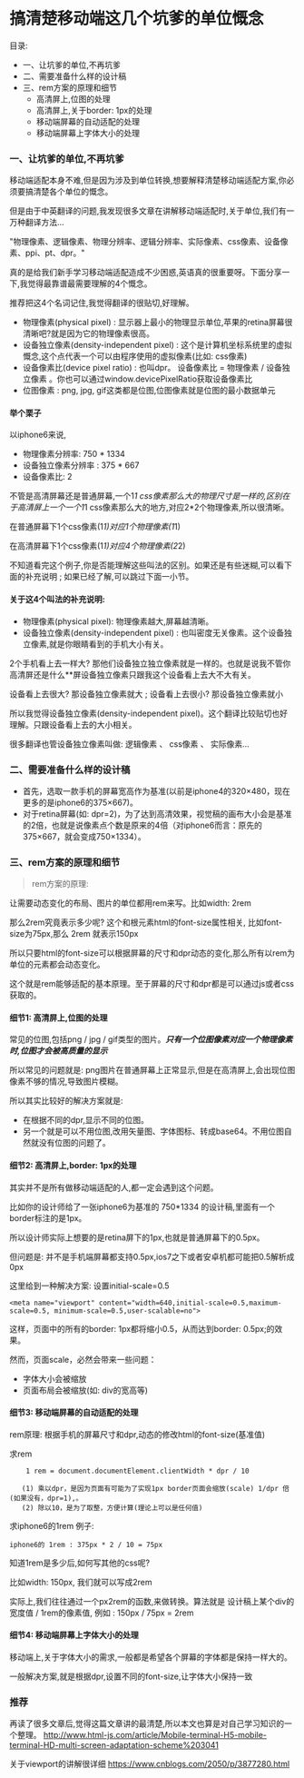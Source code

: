 # 搞清楚移动端这几个坑爹的单位慨念

目录:

- 一、让坑爹的单位,不再坑爹
- 二、需要准备什么样的设计稿
- 三、rem方案的原理和细节
    + 高清屏上,位图的处理
    + 高清屏上,关于border: 1px的处理 
    + 移动端屏幕的自动适配的处理
    + 移动端屏幕上字体大小的处理

### 一、让坑爹的单位,不再坑爹

移动端适配本身不难,但是因为涉及到单位转换,想要解释清楚移动端适配方案,你必须要搞清楚各个单位的慨念。

但是由于中英翻译的问题,我发现很多文章在讲解移动端适配时,关于单位,我们有一万种翻译方法...

"物理像素、逻辑像素、物理分辨率、逻辑分辨率、实际像素、css像素、设备像素、ppi、pt、dpr。"

真的是给我们新手学习移动端适配造成不少困惑,英语真的很重要呀。下面分享一下,我觉得最靠谱最需要理解的4个慨念。

推荐把这4个名词记住,我觉得翻译的很贴切,好理解。

- 物理像素(physical pixel) : 显示器上最小的物理显示单位,苹果的retina屏幕很清晰吧?就是因为它的物理像素很高。
- 设备独立像素(density-independent pixel) : 这个是计算机坐标系统里的虚拟慨念,这个点代表一个可以由程序使用的虚拟像素(比如: css像素)
- 设备像素比(device pixel ratio) : 也叫dpr。 设备像素比 = 物理像素 / 设备独立像素 。你也可以通过window.devicePixelRatio获取设备像素比
- 位图像素 : png, jpg, gif这类都是位图,位图像素就是位图的最小数据单元

#### 举个栗子

以iphone6来说,

- 物理像素分辨率: 750 * 1334
- 设备独立像素分辨率 : 375 * 667
- 设备像素比: 2

不管是高清屏幕还是普通屏幕,一个1*1 css像素那么大的物理尺寸是一样的,区别在于高清屏上一个一个1*1 css像素那么大的地方,对应2*2个物理像素,所以很清晰。

在普通屏幕下1个css像素(1*1)对应1个物理像素(1*1)

在高清屏幕下1个css像素(1*1)对应4个物理像素(2*2)

不知道看完这个例子,你是否能理解这些叫法的区别。如果还是有些迷糊,可以看下面的补充说明 ; 如果已经了解,可以跳过下面一小节。

#### 关于这4个叫法的补充说明:

- 物理像素(physical pixel): 物理像素越大,屏幕越清晰。
- 设备独立像素(density-independent pixel) : 也叫密度无关像素。这个设备独立像素,就是你眼睛看到的手机大小有关。

2个手机看上去一样大? 那他们设备独立独立像素就是一样的。也就是说我不管你高清屏还是什么**屏设备独立像素只跟我这个设备看上去大不大有关。

设备看上去很大? 那设备独立像素就大 ; 设备看上去很小? 那设备独立像素就小

所以我觉得设备独立像素(density-independent pixel)。这个翻译比较贴切也好理解。只跟设备看上去的大小相关。

很多翻译也管设备独立像素叫做: 逻辑像素 、 css像素 、 实际像素...

### 二、需要准备什么样的设计稿

- 首先，选取一款手机的屏幕宽高作为基准(以前是iphone4的320×480，现在更多的是iphone6的375×667)。
- 对于retina屏幕(如: dpr=2)，为了达到高清效果，视觉稿的画布大小会是基准的2倍，也就是说像素点个数是原来的4倍（对iphone6而言：原先的375×667，就会变成750×1334）。
  
  
### 三、rem方案的原理和细节
    
>rem方案的原理: 

让需要动态变化的布局、图片的单位都用rem来写。比如width: 2rem
    
那么2rem究竟表示多少呢? 这个和根元素html的font-size属性相关, 比如font-size为75px,那么 2rem 就表示150px

所以只要html的font-size可以根据屏幕的尺寸和dpr动态的变化,那么所有以rem为单位的元素都会动态变化。

这个就是rem能够适配的基本原理。至于屏幕的尺寸和dpr都是可以通过js或者css获取的。


#### 细节1: 高清屏上,位图的处理

常见的位图,包括png / jpg / gif类型的图片。***只有一个位图像素对应一个物理像素时,位图才会被高质量的显示***

所以常见的问题就是: png图片在普通屏幕上正常显示,但是在高清屏上,会出现位图像素不够的情况,导致图片模糊。

所以其实比较好的解决方案就是: 

- 在根据不同的dpr,显示不同的位图。
- 另一个就是可以不用位图,改用矢量图、字体图标、转成base64。不用位图自然就没有位图的问题了。


#### 细节2: 高清屏上,border: 1px的处理

其实并不是所有做移动端适配的人,都一定会遇到这个问题。

比如你的设计师给了一张iphone6为基准的 750*1334 的设计稿,里面有一个border标注的是1px。

所以设计师实际上想要的是retina屏下的1px,也就是普通屏幕下的0.5px。

但问题是: 并不是手机端屏幕都支持0.5px,ios7之下或者安卓机都可能把0.5解析成0px


这里给到一种解决方案: 设置initial-scale=0.5
```
<meta name="viewport" content="width=640,initial-scale=0.5,maximum-scale=0.5, minimum-scale=0.5,user-scalable=no">
```

这样，页面中的所有的border: 1px都将缩小0.5，从而达到border: 0.5px;的效果。

然而，页面scale，必然会带来一些问题：

- 字体大小会被缩放
- 页面布局会被缩放(如: div的宽高等)


#### 细节3: 移动端屏幕的自动适配的处理

rem原理: 根据手机的屏幕尺寸和dpr,动态的修改html的font-size(基准值)

求rem
```
    1 rem = document.documentElement.clientWidth * dpr / 10
    
   (1) 乘以dpr，是因为页面有可能为了实现1px border页面会缩放(scale) 1/dpr 倍(如果没有，dpr=1),。
   (2) 除以10，是为了取整，方便计算(理论上可以是任何值)
```

求iphone6的1rem 例子:

```
iphone6的 1rem : 375px * 2 / 10 = 75px
```

知道1rem是多少后,如何写其他的css呢?

比如width: 150px, 我们就可以写成2rem

实际上,我们往往通过一个px2rem的函数,来做转换。算法就是 设计稿上某个div的宽度值 / 1rem的像素值, 例如 : 150px / 75px = 2rem


#### 细节4: 移动端屏幕上字体大小的处理
    
移动端上,关于字体大小的需求,一般都是希望各个屏幕的字体都是保持一样大的。

一般解决方案,就是根据dpr,设置不同的font-size,让字体大小保持一致
        

### 推荐

再读了很多文章后,觉得这篇文章讲的最清楚,所以本文也算是对自己学习知识的一个整理。
http://www.html-js.com/article/Mobile-terminal-H5-mobile-terminal-HD-multi-screen-adaptation-scheme%203041

关于viewport的讲解很详细
https://www.cnblogs.com/2050/p/3877280.html